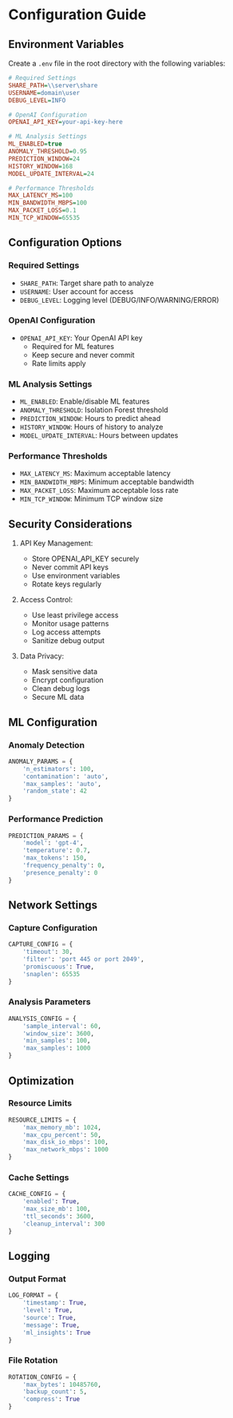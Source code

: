 # Configuration Guide

## Environment Variables

Create a `.env` file in the root directory with the following variables:

```ini
# Required Settings
SHARE_PATH=\\server\share
USERNAME=domain\user
DEBUG_LEVEL=INFO

# OpenAI Configuration
OPENAI_API_KEY=your-api-key-here

# ML Analysis Settings
ML_ENABLED=true
ANOMALY_THRESHOLD=0.95
PREDICTION_WINDOW=24
HISTORY_WINDOW=168
MODEL_UPDATE_INTERVAL=24

# Performance Thresholds
MAX_LATENCY_MS=100
MIN_BANDWIDTH_MBPS=100
MAX_PACKET_LOSS=0.1
MIN_TCP_WINDOW=65535
```

## Configuration Options

### Required Settings

- `SHARE_PATH`: Target share path to analyze
- `USERNAME`: User account for access
- `DEBUG_LEVEL`: Logging level (DEBUG/INFO/WARNING/ERROR)

### OpenAI Configuration

- `OPENAI_API_KEY`: Your OpenAI API key
  - Required for ML features
  - Keep secure and never commit
  - Rate limits apply

### ML Analysis Settings

- `ML_ENABLED`: Enable/disable ML features
- `ANOMALY_THRESHOLD`: Isolation Forest threshold
- `PREDICTION_WINDOW`: Hours to predict ahead
- `HISTORY_WINDOW`: Hours of history to analyze
- `MODEL_UPDATE_INTERVAL`: Hours between updates

### Performance Thresholds

- `MAX_LATENCY_MS`: Maximum acceptable latency
- `MIN_BANDWIDTH_MBPS`: Minimum acceptable bandwidth
- `MAX_PACKET_LOSS`: Maximum acceptable loss rate
- `MIN_TCP_WINDOW`: Minimum TCP window size

## Security Considerations

1. API Key Management:
   - Store OPENAI_API_KEY securely
   - Never commit API keys
   - Use environment variables
   - Rotate keys regularly

2. Access Control:
   - Use least privilege access
   - Monitor usage patterns
   - Log access attempts
   - Sanitize debug output

3. Data Privacy:
   - Mask sensitive data
   - Encrypt configuration
   - Clean debug logs
   - Secure ML data

## ML Configuration

### Anomaly Detection

```python
ANOMALY_PARAMS = {
    'n_estimators': 100,
    'contamination': 'auto',
    'max_samples': 'auto',
    'random_state': 42
}
```

### Performance Prediction

```python
PREDICTION_PARAMS = {
    'model': 'gpt-4',
    'temperature': 0.7,
    'max_tokens': 150,
    'frequency_penalty': 0,
    'presence_penalty': 0
}
```

## Network Settings

### Capture Configuration

```python
CAPTURE_CONFIG = {
    'timeout': 30,
    'filter': 'port 445 or port 2049',
    'promiscuous': True,
    'snaplen': 65535
}
```

### Analysis Parameters

```python
ANALYSIS_CONFIG = {
    'sample_interval': 60,
    'window_size': 3600,
    'min_samples': 100,
    'max_samples': 1000
}
```

## Optimization

### Resource Limits

```python
RESOURCE_LIMITS = {
    'max_memory_mb': 1024,
    'max_cpu_percent': 50,
    'max_disk_io_mbps': 100,
    'max_network_mbps': 1000
}
```

### Cache Settings

```python
CACHE_CONFIG = {
    'enabled': True,
    'max_size_mb': 100,
    'ttl_seconds': 3600,
    'cleanup_interval': 300
}
```

## Logging

### Output Format

```python
LOG_FORMAT = {
    'timestamp': True,
    'level': True,
    'source': True,
    'message': True,
    'ml_insights': True
}
```

### File Rotation

```python
ROTATION_CONFIG = {
    'max_bytes': 10485760,
    'backup_count': 5,
    'compress': True
}
